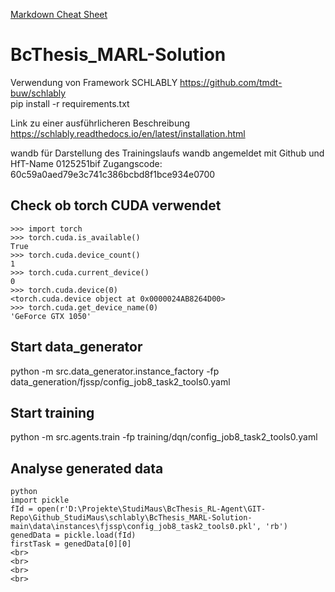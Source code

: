 [Markdown Cheat Sheet](https://www.markdownguide.org/cheat-sheet/)


# BcThesis_MARL-Solution

Verwendung von Framework SCHLABLY https://github.com/tmdt-buw/schlably <br>
pip install -r requirements.txt

Link zu einer ausführlicheren Beschreibung 
https://schlably.readthedocs.io/en/latest/installation.html

wandb für Darstellung des Trainingslaufs
wandb angemeldet mit Github und HfT-Name 0125251bif
Zugangscode: 60c59a0aed79e3c741c386bcbd8f1bce934e0700


## Check ob torch CUDA verwendet

`>>> import torch`<br>
`>>> torch.cuda.is_available()`<br>
`True`<br>
`>>> torch.cuda.device_count()`<br>
`1`<br>
`>>> torch.cuda.current_device()`<br>
`0`<br>
`>>> torch.cuda.device(0)`<br>
`<torch.cuda.device object at 0x0000024AB8264D00>`<br>
`>>> torch.cuda.get_device_name(0)`<br>
`'GeForce GTX 1050'`<br>


## Start data_generator
python -m src.data_generator.instance_factory -fp data_generation/fjssp/config_job8_task2_tools0.yaml

## Start training
python -m src.agents.train -fp training/dqn/config_job8_task2_tools0.yaml

## Analyse generated data

`python`<br>
`import pickle`<br>
`fId = open(r'D:\Projekte\StudiMaus\BcThesis_RL-Agent\GIT-Repo\Github_StudiMaus\schlably\BcThesis_MARL-Solution-main\data\instances\fjssp\config_job8_task2_tools0.pkl', 'rb')`<br>
`genedData = pickle.load(fId)`<br>
`firstTask = genedData[0][0]`<br>
``<br>
``<br>
``<br>
``<br>
``<br>
``<br>
``<br>
``<br>
